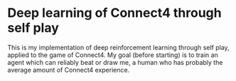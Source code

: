 # Deep learning of Connect4 through self play
This is my implementation of deep reinforcement learning through self play, applied to the game of Connect4. My goal (before starting) is to train an agent which can reliably beat or draw me, a human who has probably the average amount of Connect4 experience.

